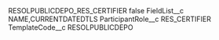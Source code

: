 <?xml version="1.0" encoding="UTF-8"?>
<CustomMetadata xmlns="http://soap.sforce.com/2006/04/metadata" xmlns:xsi="http://www.w3.org/2001/XMLSchema-instance" xmlns:xsd="http://www.w3.org/2001/XMLSchema">
    <label>RESOLPUBLICDEPO_RES_CERTIFIER</label>
    <protected>false</protected>
    <values>
        <field>FieldList__c</field>
        <value xsi:type="xsd:string">NAME,CURRENTDATEDTLS</value>
    </values>
    <values>
        <field>ParticipantRole__c</field>
        <value xsi:type="xsd:string">RES_CERTIFIER</value>
    </values>
    <values>
        <field>TemplateCode__c</field>
        <value xsi:type="xsd:string">RESOLPUBLICDEPO</value>
    </values>
</CustomMetadata>
